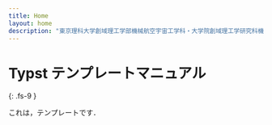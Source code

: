 ```yaml
---
title: Home
layout: home
description: "東京理科大学創域理工学部機械航空宇宙工学科・大学院創域理工学研究科機械航空宇宙工学専攻の学位論文をTypst環境で構築するためのテンプレート"
---
```



# Typst テンプレートマニュアル
{: .fs-9 }

これは，テンプレートです．
